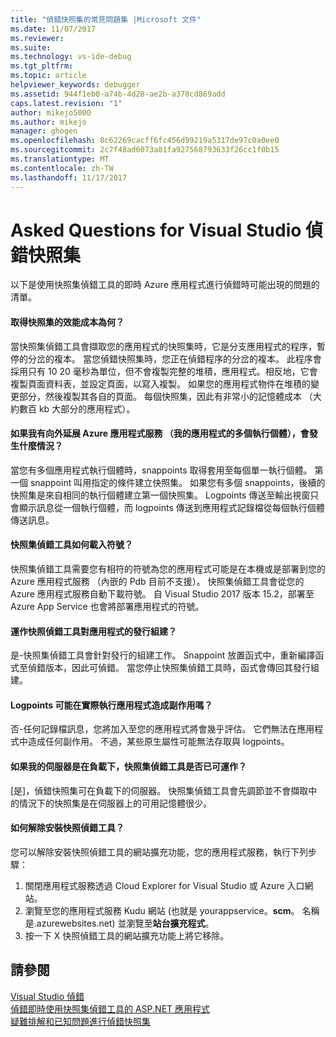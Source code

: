 ```yaml
---
title: "偵錯快照集的常見問題集 |Microsoft 文件"
ms.date: 11/07/2017
ms.reviewer: 
ms.suite: 
ms.technology: vs-ide-debug
ms.tgt_pltfrm: 
ms.topic: article
helpviewer_keywords: debugger
ms.assetid: 944f1eb0-a74b-4d28-ae2b-a370cd869add
caps.latest.revision: "1"
author: mikejo5000
ms.author: mikejo
manager: ghogen
ms.openlocfilehash: 8c62269cacff6fc456d99219a5317de97c0a0ee0
ms.sourcegitcommit: 2c7f48ad6073a81fa927568793633f26cc1f0b15
ms.translationtype: MT
ms.contentlocale: zh-TW
ms.lasthandoff: 11/17/2017
---
```

# <a name="frequently-asked-questions-for-snapshot-debugging-in-visual-studio"></a>Asked Questions for Visual Studio 偵錯快照集

以下是使用快照集偵錯工具的即時 Azure 應用程式進行偵錯時可能出現的問題的清單。

#### <a name="what-is-the-performance-cost-of-taking-a-snapshot"></a>取得快照集的效能成本為何？

當快照集偵錯工具會擷取您的應用程式的快照集時，它是分支應用程式的程序，暫停的分岔的複本。 當您偵錯快照集時，您正在偵錯程序的分岔的複本。 此程序會採用只有 10 20 毫秒為單位，但不會複製完整的堆積，應用程式。相反地，它會複製頁面資料表，並設定頁面，以寫入複製。 如果您的應用程式物件在堆積的變更部分，然後複製其各自的頁面。 每個快照集，因此有非常小的記憶體成本 （大約數百 kb 大部分的應用程式）。 

#### <a name="what-happens-if-i-have-a-scaled-out-azure-app-service-multiple-instances-of-my-app"></a>如果我有向外延展 Azure 應用程式服務 （我的應用程式的多個執行個體），會發生什麼情況？

當您有多個應用程式執行個體時，snappoints 取得套用至每個單一執行個體。 第一個 snappoint 叫用指定的條件建立快照集。 如果您有多個 snappoints，後續的快照集是來自相同的執行個體建立第一個快照集。 Logpoints 傳送至輸出視窗只會顯示訊息從一個執行個體，而 logpoints 傳送到應用程式記錄檔從每個執行個體傳送訊息。 

#### <a name="how-does-the-snapshot-debugger-load-symbols"></a>快照集偵錯工具如何載入符號？

快照集偵錯工具需要您有相符的符號為您的應用程式可能是在本機或是部署到您的 Azure 應用程式服務 （內嵌的 Pdb 目前不支援）。 快照集偵錯工具會從您的 Azure 應用程式服務自動下載符號。 自 Visual Studio 2017 版本 15.2，部署至 Azure App Service 也會將部署應用程式的符號。

#### <a name="does-the-snapshot-debugger-work-against-release-builds-of-my-application"></a>運作快照偵錯工具對應用程式的發行組建？

是-快照集偵錯工具會針對發行的組建工作。 Snappoint 放置函式中，重新編譯函式至偵錯版本，因此可偵錯。 當您停止快照集偵錯工具時，函式會傳回其發行組建。 

#### <a name="can-logpoints-cause-side-effects-in-my-production-application"></a>Logpoints 可能在實際執行應用程式造成副作用嗎？

否-任何記錄檔訊息，您將加入至您的應用程式將會幾乎評估。 它們無法在應用程式中造成任何副作用。 不過，某些原生屬性可能無法存取與 logpoints。 

#### <a name="does-the-snapshot-debugger-work-if-my-server-is-under-load"></a>如果我的伺服器是在負載下，快照集偵錯工具是否已可運作？

[是]，偵錯快照集可在負載下的伺服器。 快照集偵錯工具會先調節並不會擷取中的情況下的快照集是在伺服器上的可用記憶體很少。

#### <a name="how-do-i-uninstall-the-snapshot-debugger"></a>如何解除安裝快照偵錯工具？

您可以解除安裝快照偵錯工具的網站擴充功能，您的應用程式服務，執行下列步驟：

1. 關閉應用程式服務透過 Cloud Explorer for Visual Studio 或 Azure 入口網站。
1. 瀏覽至您的應用程式服務 Kudu 網站 (也就是 yourappservice。**scm**。 名稱是.azurewebsites.net) 並瀏覽至**站台擴充程式**。
1. 按一下 X 快照偵錯工具的網站擴充功能上將它移除。

## <a name="see-also"></a>請參閱

[Visual Studio 偵錯](../debugger/index.md)  
[偵錯即時使用快照集偵錯工具的 ASP.NET 應用程式](../debugger/debug-live-azure-applications.md)  
[疑難排解和已知問題進行偵錯快照集](../debugger/debug-live-azure-apps-troubleshooting.md)
